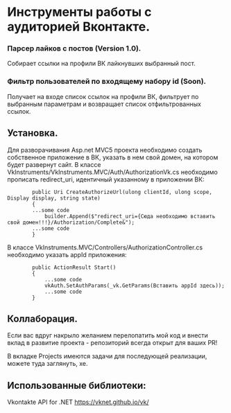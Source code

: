 # Инструменты работы с аудиторией Вконтакте.
###  Парсер лайков с постов (Version 1.0). 

Собирает ссылки на профили ВК лайкнувших выбранный пост.
### Фильтр пользователей по входящему набору id (Soon). 

Получает на входе список ссылок на профили ВК, фильтрует по выбранным параметрам и возвращает список отфильтрованных ссылок.

## Установка.
Для разворачивания Asp.net MVC5 проекта необходимо создать собственное приложение в ВК, указать в нем свой домен, на котором будет развернут сайт. 
В классе VkInstruments/VkInstruments.MVC/Auth/AuthorizationVk.cs необходимо прописать redirect_uri, идентичный указанному в приложении ВК:

```
        public Uri CreateAuthorizeUrl(ulong clientId, ulong scope, Display display, string state)
        {
        ...some code
            builder.Append($"redirect_uri={Сюда необходимо вставить свой домен!!!}/Authorization/Complete&");
        ...some code
        }
```

В классе VkInstruments.MVC/Controllers/AuthorizationController.cs необходимо указать appId приложения:


```
        public ActionResult Start()
        {
            ...some code
            vkAuth.SetAuthParams(_vk.GetParams(Вставить appId здесь));
            ...some code
        }
```

## Коллаборация.
Если вас вдруг накрыло желанием перелопатить мой код и внести вклад в развитие проекта - репозиторий всегда открыт для ваших PR!

В вкладке Projects имеются задачи для последующей реализации, можете туда заглянуть, хе.

## Использованные библиотеки:

Vkontakte API for .NET https://vknet.github.io/vk/
